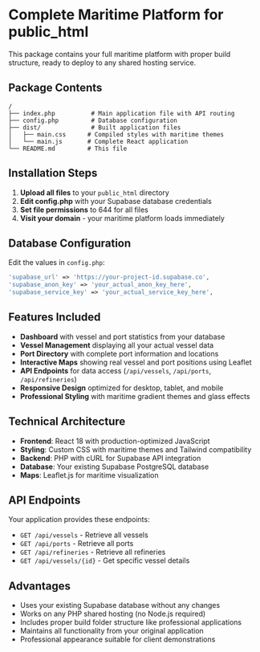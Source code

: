 # Complete Maritime Platform for public_html

This package contains your full maritime platform with proper build structure, ready to deploy to any shared hosting service.

## Package Contents

```
/
├── index.php          # Main application file with API routing
├── config.php         # Database configuration
├── dist/              # Built application files
│   ├── main.css      # Compiled styles with maritime themes
│   └── main.js       # Complete React application
└── README.md         # This file
```

## Installation Steps

1. **Upload all files** to your `public_html` directory
2. **Edit config.php** with your Supabase database credentials
3. **Set file permissions** to 644 for all files
4. **Visit your domain** - your maritime platform loads immediately

## Database Configuration

Edit the values in `config.php`:

```php
'supabase_url' => 'https://your-project-id.supabase.co',
'supabase_anon_key' => 'your_actual_anon_key_here',
'supabase_service_key' => 'your_actual_service_key_here',
```

## Features Included

- **Dashboard** with vessel and port statistics from your database
- **Vessel Management** displaying all your actual vessel data
- **Port Directory** with complete port information and locations
- **Interactive Maps** showing real vessel and port positions using Leaflet
- **API Endpoints** for data access (`/api/vessels`, `/api/ports`, `/api/refineries`)
- **Responsive Design** optimized for desktop, tablet, and mobile
- **Professional Styling** with maritime gradient themes and glass effects

## Technical Architecture

- **Frontend**: React 18 with production-optimized JavaScript
- **Styling**: Custom CSS with maritime themes and Tailwind compatibility
- **Backend**: PHP with cURL for Supabase API integration
- **Database**: Your existing Supabase PostgreSQL database
- **Maps**: Leaflet.js for maritime visualization

## API Endpoints

Your application provides these endpoints:
- `GET /api/vessels` - Retrieve all vessels
- `GET /api/ports` - Retrieve all ports
- `GET /api/refineries` - Retrieve all refineries
- `GET /api/vessels/{id}` - Get specific vessel details

## Advantages

- Uses your existing Supabase database without any changes
- Works on any PHP shared hosting (no Node.js required)
- Includes proper build folder structure like professional applications
- Maintains all functionality from your original application
- Professional appearance suitable for client demonstrations